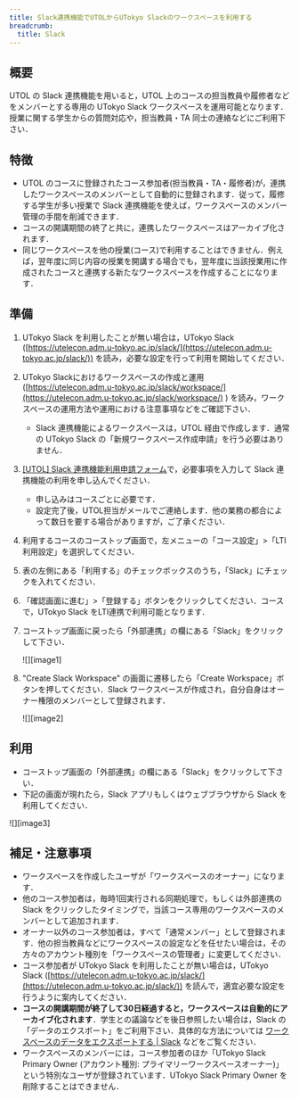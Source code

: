 ```yaml
---
title: Slack連携機能でUTOLからUTokyo Slackのワークスペースを利用する
breadcrumb:
  title: Slack
---
```


## 概要

UTOL の Slack 連携機能を用いると，UTOL 上のコースの担当教員や履修者などをメンバーとする専用の UTokyo Slack ワークスペースを運用可能となります．授業に関する学生からの質問対応や，担当教員・TA 同士の連絡などにご利用下さい．

## 特徴

* UTOL のコースに登録されたコース参加者(担当教員・TA・履修者)が，連携したワークスペースのメンバーとして自動的に登録されます．従って，履修する学生が多い授業で Slack 連携機能を使えば，ワークスペースのメンバー管理の手間を削減できます．  
* コースの開講期間の終了と共に，連携したワークスペースはアーカイブ化されます．  
* 同じワークスペースを他の授業(コース)で利用することはできません．例えば，翌年度に同じ内容の授業を開講する場合でも，翌年度に当該授業用に作成されたコースと連携する新たなワークスペースを作成することになります．

## 準備

1. UTokyo Slack を利用したことが無い場合は，UTokyo Slack ([https://utelecon.adm.u-tokyo.ac.jp/slack/](https://utelecon.adm.u-tokyo.ac.jp/slack/)) を読み，必要な設定を行って利用を開始してください．  
2. UTokyo Slackにおけるワークスペースの作成と運用 ([https://utelecon.adm.u-tokyo.ac.jp/slack/workspace/](https://utelecon.adm.u-tokyo.ac.jp/slack/workspace/) ) を読み，ワークスペースの運用方法や運用における注意事項などをご確認下さい．  
   * Slack 連携機能によるワークスペースは，UTOL 経由で作成します．通常の UTokyo Slack の「新規ワークスペース作成申請」を行う必要はありません．  
3. [\[UTOL\] Slack 連携機能利用申請フォーム](https://forms.office.com/r/95dTmqB3ui)で，必要事項を入力して Slack 連携機能の利用を申し込んでください．  
   * 申し込みはコースごとに必要です．  
   * 設定完了後，UTOL担当がメールでご連絡します．他の業務の都合によって数日を要する場合がありますが，ご了承ください．  
4. 利用するコースのコーストップ画面で，左メニューの「コース設定」\>「LTI利用設定」を選択してください．  
5. 表の左側にある「利用する」のチェックボックスのうち，「Slack」にチェックを入れてください．  
6. 「確認画面に進む」\>「登録する」ボタンをクリックしてください．コースで，UTokyo Slack をLTI連携で利用可能となります．  
7. コーストップ画面に戻ったら「外部連携」の欄にある「Slack」をクリックして下さい．

    ![][image1]

8. "Create Slack Workspace" の画面に遷移したら「Create Workspace」ボタンを押してください．Slack ワークスペースが作成され，自分自身はオーナー権限のメンバーとして登録されます．

    ![][image2]

## 利用

* コーストップ画面の「外部連携」の欄にある「Slack」をクリックして下さい．  
* 下記の画面が現れたら，Slack アプリもしくはウェブブラウザから Slack を利用してください．

![][image3]

## 補足・注意事項

* ワークスペースを作成したユーザが「ワークスペースのオーナー」になります．  
* 他のコース参加者は，毎時1回実行される同期処理で，もしくは外部連携の Slack をクリックしたタイミングで，当該コース専用のワークスペースのメンバーとして追加されます．  
* オーナー以外のコース参加者は，すべて「通常メンバー」として登録されます．他の担当教員などにワークスペースの設定などを任せたい場合は，その方々のアカウント種別を「ワークスペースの管理者」に変更してください．  
* コース参加者が UTokyo Slack を利用したことが無い場合は，UTokyo Slack ([https://utelecon.adm.u-tokyo.ac.jp/slack/](https://utelecon.adm.u-tokyo.ac.jp/slack/)) を読んで，適宜必要な設定を行うように案内してください．  
* **コースの開講期間が終了して30日経過すると，ワークスペースは自動的にアーカイブ化されます**．学生との議論などを後日参照したい場合は，Slack の「データのエクスポート」をご利用下さい．具体的な方法については [ワークスペースのデータをエクスポートする | Slack](https://slack.com/intl/ja-jp/help/articles/201658943-%E3%83%AF%E3%83%BC%E3%82%AF%E3%82%B9%E3%83%9A%E3%83%BC%E3%82%B9%E3%81%AE%E3%83%87%E3%83%BC%E3%82%BF%E3%82%92%E3%82%A8%E3%82%AF%E3%82%B9%E3%83%9D%E3%83%BC%E3%83%88%E3%81%99%E3%82%8B) などをご覧ください．
* ワークスペースのメンバーには，コース参加者のほか「UTokyo Slack Primary Owner (アカウント種別: プライマリーワークスペースオーナー)」という特別なユーザが登録されています．UTokyo Slack Primary Owner を削除することはできません．
